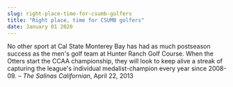 ```yaml
---
slug: right-place-time-for-csumb-golfers
title: "Right place, time for CSUMB golfers"
date: January 01 2020
---
```


 
<p>
  No other sport at Cal State Monterey Bay has had as much postseason success as
  the men's golf team at Hunter Ranch Golf Course. When the Otters start the
  CCAA championship, they will look to keep alive a streak of capturing the
  league's individual medalist-champion every year since 2008-09. –
  <em>The Salinas Californian</em>, April 22, 2013
</p>
 
